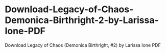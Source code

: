 # Download-Legacy-of-Chaos-Demonica-Birthright-2-by-Larissa-Ione-PDF
Download Legacy of Chaos (Demonica Birthright, #2) by Larissa Ione PDF
